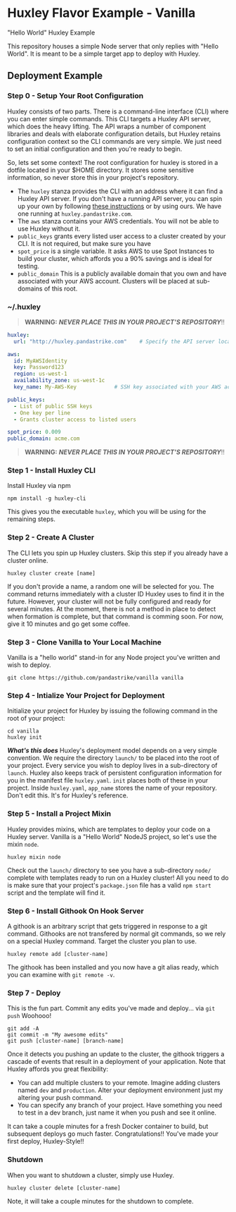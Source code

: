 # Huxley Flavor Example - Vanilla
"Hello World" Huxley Example

This repository houses a simple Node server that only replies with "Hello World".  It is meant to be a simple target app to deploy with Huxley.

## Deployment Example

### Step 0 - Setup Your Root Configuration
Huxley consists of two parts.  There is a command-line interface (CLI) where you can enter simple commands.  This CLI targets a Huxley API server, which does the heavy lifting.  The API wraps a number of component libraries and deals with elaborate configuration details, but Huxley retains configuration context so the CLI commands are very simple.  We just need to set an initial configuration and then you're ready to begin.

So, lets set some context! The root configuration for huxley is stored in a dotfile located in your $HOME directory.  It stores some sensitive information, so never store this in your project's repository.

- The `huxley` stanza provides the CLI with an address where it can find a Huxley API server.  If you don't have a running API server, you can spin up your own by following [these instructions][1] or by using ours.  We have one running at `huxley.pandastrike.com`.
- The `aws` stanza contains your AWS credentials.  You will not be able to use Huxley without it.
- `public_keys` grants every listed user access to a cluster created by your CLI.  It is not required, but make sure you have
- `spot_price` is a single variable.  It asks AWS to use Spot Instances to build your cluster, which affords you a 90% savings and is ideal for testing.
- `public_domain` This is a publicly available domain that you own and have associated with your AWS account.  Clusters will be placed at sub-domains of this root.

### ~/.huxley
> **WARNING:** ***NEVER PLACE THIS IN YOUR PROJECT'S REPOSITORY***!!

```yaml
huxley:
  url: "http://huxley.pandastrike.com"    # Specify the API server location

aws:
  id: MyAWSIdentity
  key: Password123
  region: us-west-1
  availability_zone: us-west-1c
  key_name: My-AWS-Key            # SSH key associated with your AWS account.

public_keys:
  - List of public SSH keys
  - One key per line
  - Grants cluster access to listed users

spot_price: 0.009
public_domain: acme.com

```

> **WARNING:** ***NEVER PLACE THIS IN YOUR PROJECT'S REPOSITORY***!!

### Step 1 - Install Huxley CLI
Install Huxley via npm
```shell
npm install -g huxley-cli
```

This gives you the executable `huxley`, which you will be using for the remaining steps.

### Step 2 - Create A Cluster
The CLI lets you spin up Huxley clusters.  Skip this step if you already have a cluster online.

```shell
huxley cluster create [name]
```
If you don't provide a name, a random one will be selected for you.  The command returns immediately with a cluster ID Huxley uses to find it in the future.  However, your cluster will not be fully configured and ready for several minutes.  At the moment, there is not a method in place to detect when formation is complete, but that command is comming soon.  For now, give it 10 minutes and go get some coffee.

### Step 3 - Clone Vanilla to Your Local Machine
Vanilla is a "hello world" stand-in for any Node project you've written and wish to deploy.

```shell
git clone https://github.com/pandastrike/vanilla vanilla
```

### Step 4 - Intialize Your Project for Deployment
Initialize your project for Huxley by issuing the following command in the root of your project:
```shell
cd vanilla
huxley init
```
***What's this does***
Huxley's deployment model depends on a very simple convention.  We require the directory `launch/` to be placed into the root of your project.  Every service you wish to deploy lives in a sub-directory of `launch`.  Huxley also keeps track of persistent configuration information for you in the manifest file `huxley.yaml`.  `init` places both of these in your project.  Inside `huxley.yaml`, `app_name` stores the name of your repository.  Don't edit this.  It's for Huxley's reference.

### Step 5 - Install a Project Mixin
Huxley provides mixins, which are templates to deploy your code on a Huxley server.  Vanilla is a "Hello World" NodeJS project, so let's use the mixin `node`.

```shell
huxley mixin node
```

Check out the `launch/` directory to see you have a sub-directory `node/` complete with templates ready to run on a Huxley cluster!  All you need to do is make sure that your project's `package.json` file has a valid `npm start` script and the template will find it.

### Step 6 - Install Githook On Hook Server
A githook is an arbitrary script that gets triggered in response to a git command.  Githooks are not transfered by normal git commands, so we rely on a special Huxley command.  Target the cluster you plan to use.

```shell
huxley remote add [cluster-name]
```

The githook has been installed and you now have a git alias ready, which you can examine with `git remote -v`.


### Step 7 - Deploy
This is the fun part.  Commit any edits you've made and deploy...  via `git push`  Woohooo!
```shell
git add -A
git commit -m "My awesome edits"
git push [cluster-name] [branch-name]
```

Once it detects you pushing an update to the cluster, the githook triggers a cascade of events that result in a deployment of your application.  Note that Huxley affords you great flexibility:

- You can add multiple clusters to your remote.  Imagine adding clusters named `dev` and `production`.  Alter your deployment environment just my altering your push command.
- You can specify any branch of your project.  Have something you need to test in a dev branch, just name it when you push and see it online.

It can take a couple minutes for a fresh Docker container to build, but subsequent deploys go much faster.  Congratulations!!  You've made your first deploy, Huxley-Style!!

### Shutdown
When you want to shutdown a cluster, simply use Huxley.
```shell
huxley cluster delete [cluster-name]
```

Note, it will take a couple minutes for the shutdown to complete.

[1]:https://github.com/pandastrike/huxley
